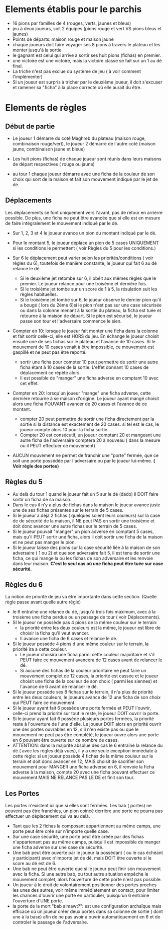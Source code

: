 <h1>Elements établis pour le parchis</h1>

- 16 pions par familles de 4 (rouges, verts, jaunes et bleus)
- jeu à deux joueurs, soit 2 équipes (pions rouge et vert VS pions bleus et jaunes)
- Points de départs: maison rouge et maison jaune
- chaque joueurs doit faire voyager ses 8 pions à travers le plateau et les monter jusqu'à la sortie
- le gagnant est celui qui arrive à sortir ses huit pions (fichas) en premier.
- une victoire est une victoire, mais la victoire classe se fait sur un 1 au dé final.
- La triche n'est pas exclue du système de jeu ( à voir comment l'implémenter)
- Si un joueur est surpris à tricher par le deuxième joueur, il doit s'excuser et ramener sa "ficha" à la place correcte où elle aurait du être.

<h1>Elements de règles</h1>

<h2>Début de partie</h2>

- Le joueur 1 démarre du coté Maghreb du plateau (maison rouge, combinaison rouge/vert), le joueur 2 démarre de l'autre coté (maison jaune, combinaison jaune et bleue)

- Les huit pions (fichas) de chaque joueur sont réunis dans leurs maisons de départ respectives ( rouge ou jaune)
- au tour 1 chaque joueur démarre avec une ficha de la couleur de son choix qui sort de la maison et fait son mouvement indiqué par le jet de dé.

<h2>Déplacements</h2>

Les déplacements se font uniquement vers l'avant, pas de retour en arrièrre possible. De plus, une ficha ne peut être avancée que si elle est en mesure de faire intégralement le mouvement indiqué par le dé.

- Sur 1, 2, 3 et 4 le joueur avance un pion du montant indiqué par le dé.
- Pour le montant 5, le joueur déplace un pion de 5 cases UNIQUEMENT si les conditions le permettent ( voir Règles du 5 pour les conditions.)
- Sur 6 le déplacement peut varier selon les priorités/conditions ( voir règles du 6), toutefois de manière constante, le joueur qui fait 6 au dé relance le dé.

  - Si le deuxième jet retombe sur 6, il obéit aux mêmes règles que le premier. Le joueur relance pour une troisème et dernière fois.
  - Si le troisième jet tombe sur un score de 1 à 5, la résulation suit les règles habituelles.
  - Si le troisième jet tombe sur 6, le joueur observe le dernier pion qu'il a bougé ( lors du 2ème 6)si le pion n'est pas sur une case sécurisée ou dans la colonne menant à la sortie du plateau, la ficha est tuée et retourne à la maison de départ. Si le pion est sécurisé, le joueur passe son tour et l'adversaire commence le sien.

- Compter en 10: lorsque le joueur fait monter une ficha dans la colonne et fait sortir celle-ci, elle est HORS du jeu. En échange le joueur choisit ensuite une de ses fichas sur le plateau et l'avance de 10 cases. Si le mouvement de 10 cases venait à être impossible, ce mouvement est gaspillé et ne peut pas être reporté.
  - sortir une ficha pour compter 10 peut permettre de sortir une autre ficha étant à 10 cases de la sortie. L'effet donnant 10 cases de déplacement ce répète alors.
  - Il est possible de "manger" une ficha adverse en comptant 10 avec cet effet.
- Compter en 20: lorsqu'un joueur "mange" une ficha adverse, cette dernière retourne à se maison d'origine. Le joueur ayant mangé choisit alors une ficha POUVANT avancer de 20 cases et l'avance de ce montant.
  - compter 20 peut permettre de sortir une ficha directement par la sortie si la distance est exactement de 20 cases. si tel est le cas, le joueur compte alors 10 pour la ficha sortie.
  - Compter 20 est consécutif, un joueur comptant 20 et mangeant une autre ficha de l'adversaire comptera 20 à nouveau ( dans la mesure ou il PEUT effectuer ce mouvement)
- AUCUN mouvement ne permet de franchir une "porte" fermée, que ce soit une porte possédée par l'adversaire ou par le joueur lui-même. **( Voir règle des portes)**

<h2>Règles du 5</h2>

- Au delà du tour 1 quand le joueur fait un 5 sur le dé (dado) il DOIT faire sortir un ficha de sa maison.
- Dans le cas il n'y a plus de fichas dans la maison le joueur avance juste une de ses fichas présentes sur le terrain de 5 cases.
- Si le joueur a déjà 2 fichas ( quelques soient leurs couleurs) sur la case de de sécurité de la maison, il NE peut PAS en sortir une troisième et doit donc avancer une autre fichas sur le terrain de 5 cases.
- Si le joueur pouvait "manger" un pion adverse en comptant 5 cases, mais qu'il PEUT sortir une ficha, alors il doit sortir une ficha de la maison et ne peut pas manger le pion.
- Si le joueur laisse des pions sur la case sécurité liée à la maison de son adversaire ( 1 ou 2) et que son adversaire fait 5, il est tenu de sortir une ficha, ce qui mange la ou les fichas de son adversaire et les renvoie dans leur maison. **C'est le seul cas où une ficha peut être tuée sur case sécurité.**

<h2>Règles du 6</h2>

La notion de priorité de jeu va être importante dans cette section. (Quelle règle passe avant quelle autre règle)

- le 6 entraîne une relance du dé, jusqu'à trois fois maximum, avec à la troisème une ficha perdue ou un passage de tour ( voir Déplacements).
- SI le joueur ne possède pas 4 pions de la même couleur sur le terrain:
  - la priorité entre les deux couleurs est la même, le joueur est libre de choisir la ficha qu'il veut avancer.
  - Il avance une ficha de 6 cases et relance le dé.
- Si le joueur possède 4 pions d'une même couleur sur le terrain, la priorité ira a cette couleur.
  - Le joueur choisira une ficha parmi cette couleur majoritaire et s'il PEUT faire ce mouvement avancera de 12 cases avant de relancer le dé.
  - Si aucune des fichas de la couleur prioritaire ne peut faire un mouvement complet de 12 cases, la priorité est cassée et le joueur choisit une ficha de la couleur de son choix ( parmi les siennes) et l'avance de 6 avant de relancer le dé.
- Si le joueur possède ses 8 fichas sur le terrain, il n'a plus de priorité entre les deux couleurs, le joueurs avance de 12 une ficha de son choix qui PEUT faire ce mouvement.
- Si le joueur ayant fait 6 possède une porte fermée et PEUT l'ouvrir, celle-ci prend la priorité sur tout le reste, le joueur DOIT ouvrir la porte.
- Si le joueur ayant fait 6 possède plusieurs portes fermées, la priorité reste à l'ouverture de l'une d'elle. Le joueur DOIT alors en priorité ouvrir une des portes ouvrables en 12, s'il n'en existe pas ou que le mouvement ne peut pas être complété, le joueur ouvre alors une porte en 6 pouvant être ouverte sur ce nombre de cases.
- ATTENTION: dans la majorité absolue des cas le 6 entraîne la relance du dé ( avec les règles déjà vues), il y a une seule exception immédiate à cette règle: si un joueur possède 4 fichas de la même couleur sur le terrain et doit donc avancer en 12, MAIS choisit de sacrifier son mouvement pour MANGER une ficha adverse en 6, il renvoie la ficha adverse à la maison, compte 20 avec une ficha pouvant effectuer ce mouvement MAIS NE RELANCE PAS LE DE et finit son tour.

<h2>Les Portes</h2>

Les portes n'existent ici que si elles sont fermées. Les bab ( portes) ne peuvent pas être franchies, un pion coincé derrière une porte ne pourra pas effectuer un déplacement qui va au delà.

- Tant que les 2 fichas la composant appartiennent au même camps, une porte peut être crée sur n'importe quelle case.
- Sur une case sécurité, une porte peut être créée par des fichas n'appartenant pas au même camps, puisqu'il est impossible de manger une ficha adverse sur une case de sécurité.
- Une bab peut être ouverte par le joueur la possédant ( ou le cas échéant y participant) avec n'importe jet de dé, mais DOIT être ouverte si le score au dé est de 6.
- Une bab ne peut être ouverte que si le joueur peut finir son mouvement avec la ficha. Si une autre bab, ou tout autre situation empêche le mouvement complet, alors l'ouverture de cette porte n'est pas possible.
- Un joueur à le droit de volontairement positionner des portes proches les unes des autres, voir même immédiatement en contact, pour limiter les chances d'ouvrir une porte en particulier, puisqu'un 6 entraîne l'ouverture d'UNE porte.
- la porte de la mort "bab almawt?": est une configuration archaïque mais efficace où un joueur créer deux portes dans sa colonne de sortie ( dont une à la base) afin de ne pas avoir à ouvrir automatiquement en 6 et de controler le passage de l'adversaire.
